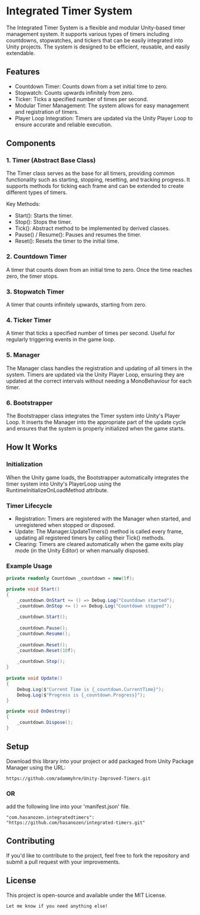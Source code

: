 # Integrated Timer System

The Integrated Timer System is a flexible and modular Unity-based timer management system. It supports various types of timers including countdowns, stopwatches, and tickers that can be easily integrated into Unity projects. The system is designed to be efficient, reusable, and easily extendable.

## Features

- Countdown Timer: Counts down from a set initial time to zero.
- Stopwatch: Counts upwards infinitely from zero.
- Ticker: Ticks a specified number of times per second.
- Modular Timer Management: The system allows for easy management and registration of timers.
- Player Loop Integration: Timers are updated via the Unity Player Loop to ensure accurate and reliable execution.

## Components

### 1. Timer (Abstract Base Class)
The Timer class serves as the base for all timers, providing common functionality such as starting, stopping, resetting, and tracking progress. It supports methods for ticking each frame and can be extended to create different types of timers.

Key Methods:
- Start(): Starts the timer.
- Stop(): Stops the timer.
- Tick(): Abstract method to be implemented by derived classes.
- Pause() / Resume(): Pauses and resumes the timer.
- Reset(): Resets the timer to the initial time.

### 2. Countdown Timer
A timer that counts down from an initial time to zero. Once the time reaches zero, the timer stops.

### 3. Stopwatch Timer
A timer that counts infinitely upwards, starting from zero.

### 4. Ticker Timer
A timer that ticks a specified number of times per second. Useful for regularly triggering events in the game loop.

### 5. Manager
The Manager class handles the registration and updating of all timers in the system. Timers are updated via the Unity Player Loop, ensuring they are updated at the correct intervals without needing a MonoBehaviour for each timer.

### 6. Bootstrapper
The Bootstrapper class integrates the Timer system into Unity's Player Loop. It inserts the Manager into the appropriate part of the update cycle and ensures that the system is properly initialized when the game starts.

## How It Works

### Initialization
When the Unity game loads, the Bootstrapper automatically integrates the timer system into Unity's PlayerLoop using the RuntimeInitializeOnLoadMethod attribute.

### Timer Lifecycle
- Registration: Timers are registered with the Manager when started, and unregistered when stopped or disposed.
- Update: The Manager.UpdateTimers() method is called every frame, updating all registered timers by calling their Tick() methods.
- Clearing: Timers are cleared automatically when the game exits play mode (in the Unity Editor) or when manually disposed.

### Example Usage

```csharp
private readonly Countdown _countdown = new(5f);

private void Start()
{
    _countdown.OnStart += () => Debug.Log("Countdown started");
    _countdown.OnStop += () => Debug.Log("Countdown stopped");
            
    _countdown.Start();
            
    _countdown.Pause();
    _countdown.Resume();
            
    _countdown.Reset();
    _countdown.Reset(10f);
            
    _countdown.Stop();
}
        
private void Update()
{
    Debug.Log($"Current Time is {_countdown.CurrentTime}");
    Debug.Log($"Progress is {_countdown.Progress}");
}

private void OnDestroy()
{
    _countdown.Dispose();
}
```

## Setup
Download this library into your project or add packaged from Unity Package Manager using the URL:

`https://github.com/adammyhre/Unity-Improved-Timers.git`

### OR

add the following line into your 'manifest.json' file.

```
"com.hasanozen.integratedtimers": "https://github.com/hasanozen/integrated-timers.git"
```

## Contributing
If you'd like to contribute to the project, feel free to fork the repository and submit a pull request with your improvements.

## License
This project is open-source and available under the MIT License.

````
Let me know if you need anything else!
````

